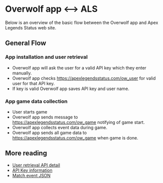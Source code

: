 # Overwolf app <--> ALS

Below is an overview of the basic flow between the Overwolf app and Apex Legends Status web site.

## General Flow
### App installation and user retrieval
* Overwolf app will ask the user for a valid API key which they enter manually.
* Overwolf app checks https://apexlegendsstatus.com/ow_user for valid user for that API key.
* If key is valid Overwolf app saves API key and user name.

### App game data collection
* User starts game
* Overwolf app sends message to https://apexlegendsstatus.com/ow_game notifying of game start.
* Overwolf app collects event data during game.
* Overwolf app sends all game data to https://apexlegendsstatus.com/ow_game when game is done.

## More reading
* [User retrieval API detail](docs/ow_user.md)
* [API Key information](docs/api_key.md)
* [Match event JSON](docs/match_events.md)
